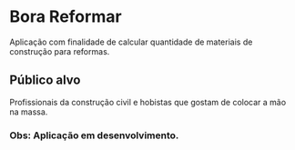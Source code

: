 <h1>Bora Reformar</h1>
<p>Aplicação com finalidade de calcular quantidade de materiais de construção para reformas.</p>

<h2>Público alvo</h2>
<p>Profissionais da construção civil e hobistas que gostam de colocar a mão na massa.</p>

<h3>Obs: Aplicação em desenvolvimento.</h3>
